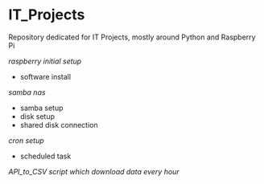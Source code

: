 # IT_Projects
Repository dedicated for IT Projects, mostly around Python and Raspberry Pi

*raspberry initial setup*
 - software install

*samba nas*
 - samba setup
 - disk setup
 - shared disk connection

*cron setup*
 - scheduled task

*API_to_CSV script which download data every hour*
